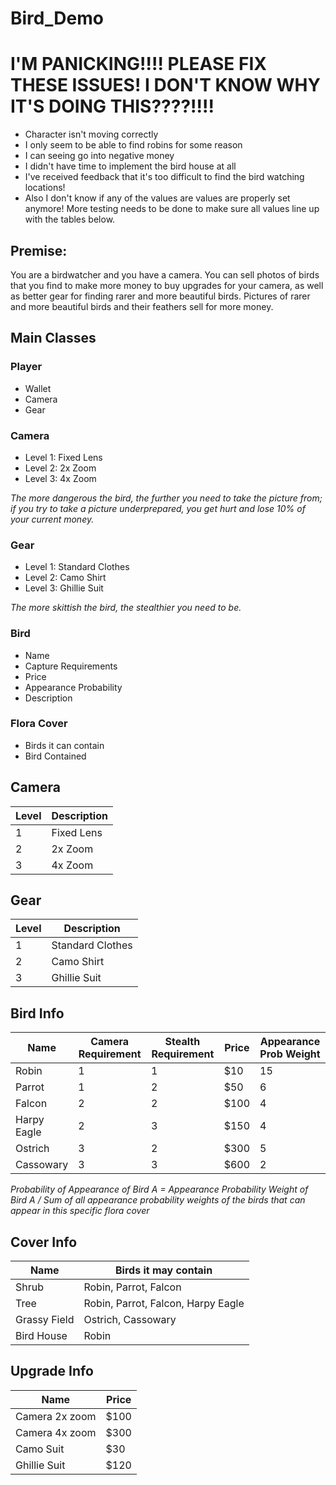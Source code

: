 # Bird_Demo

# I'M PANICKING!!!! PLEASE FIX THESE ISSUES! I DON'T KNOW WHY IT'S DOING THIS????!!!!
- Character isn't moving correctly
- I only seem to be able to find robins for some reason
- I can seeing go into negative money
- I didn't have time to implement the bird house at all
- I've received feedback that it's too difficult to find the bird watching locations!
- Also I don't know if any of the values are values are properly set anymore! More testing needs to be done to make sure all values line up with the tables below.

## Premise: 
You are a birdwatcher and you have a camera. You can sell photos of birds that you find to make more money to buy upgrades for your camera, as well as better gear for finding rarer and more beautiful birds. Pictures of rarer and more beautiful birds and their feathers sell for more money.

## Main Classes

### Player
- Wallet
- Camera
- Gear

### Camera
- Level 1: Fixed Lens
- Level 2: 2x Zoom
- Level 3: 4x Zoom
  
*The more dangerous the bird, the further you need to take the picture from; if you try to take a picture underprepared, you get hurt and lose 10% of your current money.*

### Gear
- Level 1: Standard Clothes
- Level 2: Camo Shirt
- Level 3: Ghillie Suit
  
*The more skittish the bird, the stealthier you need to be.*

### Bird
- Name
- Capture Requirements
- Price
- Appearance Probability
- Description

### Flora Cover
- Birds it can contain
- Bird Contained

## Camera
| Level       | Description                                    |
|-------------|------------------------------------------------|
| 1           | Fixed Lens                                     |
| 2           | 2x Zoom                                        |
| 3           | 4x Zoom                                        |

## Gear
| Level       | Description                                    |
|-------------|------------------------------------------------|
| 1           | Standard Clothes                              |
| 2           | Camo Shirt                                    |
| 3           | Ghillie Suit                                   |


## Bird Info
| Name         | Camera Requirement | Stealth Requirement | Price    | Appearance Prob Weight |
|--------------|--------------------|---------------------|----------|------------------------|
| Robin        | 1                  | 1                   | $10      | 15                     |
| Parrot       | 1                  | 2                   | $50      | 6                      |
| Falcon       | 2                  | 2                   | $100     | 4                      |
| Harpy Eagle  | 2                  | 3                   | $150     | 4                      |
| Ostrich      | 3                  | 2                   | $300     | 5                      |
| Cassowary    | 3                  | 3                   | $600     | 2                      |

*Probability of Appearance of Bird A = Appearance Probability Weight of Bird A / Sum of all appearance probability weights of the birds that can appear in this specific flora cover*

## Cover Info
| Name          | Birds it may contain                  |
|---------------|---------------------------------------|
| Shrub         | Robin, Parrot, Falcon                 |
| Tree          | Robin, Parrot, Falcon, Harpy Eagle    |
| Grassy Field  | Ostrich, Cassowary                    |
| Bird House    | Robin                                 |

## Upgrade Info
| Name          | Price   |
|---------------|---------|
| Camera 2x zoom| $100    |
| Camera 4x zoom| $300    |
| Camo Suit     | $30     |
| Ghillie Suit  | $120    |

